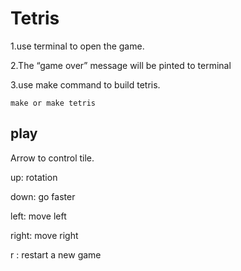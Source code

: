 # Tetris
1.use terminal to open the game.

2.The “game over” message will be pinted to terminal

3.use make command to build tetris. 

```
make or make tetris
```


## play
Arrow to control tile.

up: rotation

down: go faster

left: move left

right: move right

r : restart a new game
